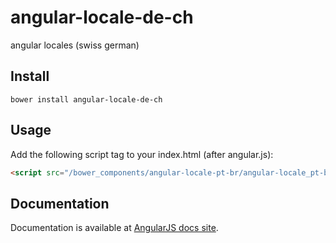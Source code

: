 # angular-locale-de-ch
angular locales (swiss german)

## Install
```shell
bower install angular-locale-de-ch
```
## Usage
Add the following script tag to your index.html (after angular.js):
```html
<script src="/bower_components/angular-locale-pt-br/angular-locale_pt-br.js"></script>
```
## Documentation
Documentation is available at [AngularJS docs site](http://docs.angularjs.org/guide/i18n).
